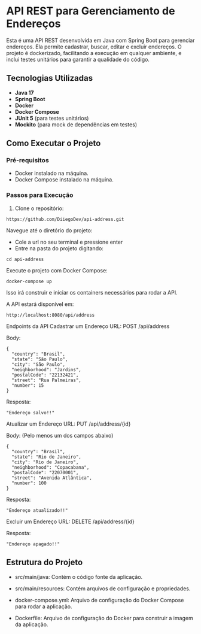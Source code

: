 # API REST para Gerenciamento de Endereços

Esta é uma API REST desenvolvida em Java com Spring Boot para gerenciar endereços. Ela permite cadastrar, buscar, editar e excluir endereços. 
O projeto é dockerizado, facilitando a execução em qualquer ambiente, e inclui testes unitários para garantir a qualidade do código.

## Tecnologias Utilizadas

- **Java 17**
- **Spring Boot**
- **Docker**
- **Docker Compose**
- **JUnit 5** (para testes unitários)
- **Mockito** (para mock de dependências em testes)

## Como Executar o Projeto

### Pré-requisitos

- Docker instalado na máquina.
- Docker Compose instalado na máquina.

### Passos para Execução

1. Clone o repositório:
```
https://github.com/DiiegoDev/api-address.git
```
Navegue até o diretório do projeto:
- Cole a url no seu terminal e pressione enter
- Entre na pasta do projeto digitando:
 ```
cd api-address
 ```

Execute o projeto com Docker Compose:
```
docker-compose up
```
Isso irá construir e iniciar os containers necessários para rodar a API.

A API estará disponível em:
```
http://localhost:8080/api/address
```
Endpoints da API
Cadastrar um Endereço
URL: POST /api/address

Body:
```
{
  "country": "Brasil",
  "state": "São Paulo",
  "city": "São Paulo",
  "neighborhood": "Jardins",
  "postalCode": "22132421",
  "street": "Rua Palmeiras",
  "number": 15
}
```
Resposta:
```
"Endereço salvo!!"
```

Atualizar um Endereço
URL: PUT /api/address/{id}

Body: (Pelo menos um dos campos abaixo)
```
{
  "country": "Brasil",
  "state": "Rio de Janeiro",
  "city": "Rio de Janeiro",
  "neighborhood": "Copacabana",
  "postalCode": "22070001",
  "street": "Avenida Atlântica",
  "number": 100
}
```
Resposta:
```
"Endereço atualizado!!"
```
Excluir um Endereço
URL: DELETE /api/address/{id}

Resposta:
```
"Endereço apagado!!"
```

## Estrutura do Projeto
- src/main/java: Contém o código fonte da aplicação.

- src/main/resources: Contém arquivos de configuração e propriedades.

- docker-compose.yml: Arquivo de configuração do Docker Compose para rodar a aplicação.

- Dockerfile: Arquivo de configuração do Docker para construir a imagem da aplicação.
